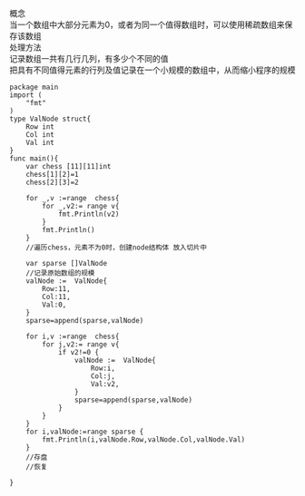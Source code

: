 概念  
当一个数组中大部分元素为0，或者为同一个值得数组时，可以使用稀疏数组来保存该数组  
处理方法  
记录数组一共有几行几列，有多少个不同的值  
把具有不同值得元素的行列及值记录在一个小规模的数组中，从而缩小程序的规模
```
package main
import (
	"fmt"
)
type ValNode struct{
	Row int
	Col int
	Val int
}
func main(){
	var chess [11][11]int 
	chess[1][2]=1
	chess[2][3]=2

	for _,v :=range  chess{
		for _,v2:= range v{
			fmt.Println(v2)
		}
		fmt.Println()
	}
	//遍历chess，元素不为0时，创建node结构体 放入切片中

	var sparse []ValNode
	//记录原始数组的规模 
	valNode :=	ValNode{
		Row:11,
		Col:11,
		Val:0,
	}
	sparse=append(sparse,valNode)

	for i,v :=range  chess{
		for j,v2:= range v{
			if v2!=0 {
				valNode :=	ValNode{
					Row:i,
					Col:j,
					Val:v2,
				}
				sparse=append(sparse,valNode)
			}
		}
	}
	for i,valNode:=range sparse {
		fmt.Println(i,valNode.Row,valNode.Col,valNode.Val)
	}
	//存盘
	//恢复

}
```